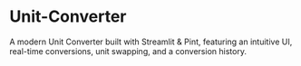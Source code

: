 # Unit-Converter
A modern Unit Converter built with Streamlit &amp; Pint, featuring an intuitive UI, real-time conversions, unit swapping, and a conversion history. 
